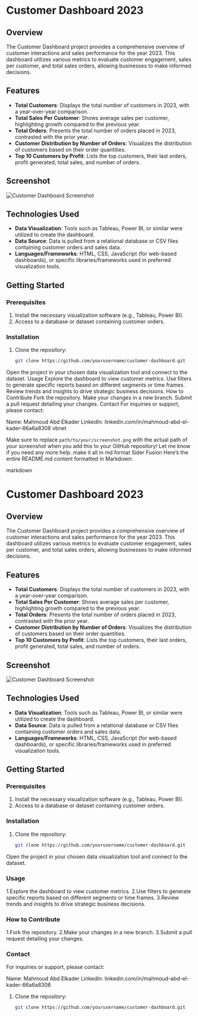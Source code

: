 # Customer Dashboard 2023  

## Overview  

The Customer Dashboard project provides a comprehensive overview of customer interactions and sales performance for the year 2023. This dashboard utilizes various metrics to evaluate customer engagement, sales per customer, and total sales orders, allowing businesses to make informed decisions.  

## Features  

- **Total Customers**: Displays the total number of customers in 2023, with a year-over-year comparison.  
- **Total Sales Per Customer**: Shows average sales per customer, highlighting growth compared to the previous year.  
- **Total Orders**: Presents the total number of orders placed in 2023, contrasted with the prior year.  
- **Customer Distribution by Number of Orders**: Visualizes the distribution of customers based on their order quantities.  
- **Top 10 Customers by Profit**: Lists the top customers, their last orders, profit generated, total sales, and number of orders.  

## Screenshot  

![Customer Dashboard Screenshot](path/to/your/screenshot.png)  

## Technologies Used  

- **Data Visualization**: Tools such as Tableau, Power BI, or similar were utilized to create the dashboard.  
- **Data Source**: Data is pulled from a relational database or CSV files containing customer orders and sales data.  
- **Languages/Frameworks**: HTML, CSS, JavaScript (for web-based dashboards), or specific libraries/frameworks used in preferred visualization tools.  

## Getting Started  

### Prerequisites  

1. Install the necessary visualization software (e.g., Tableau, Power BI).  
2. Access to a database or dataset containing customer orders.  

### Installation 
1. Clone the repository:  
   ```bash  
   git clone https://github.com/yourusername/customer-dashboard.git  
Open the project in your chosen data visualization tool and connect to the dataset.
Usage
Explore the dashboard to view customer metrics.
Use filters to generate specific reports based on different segments or time frames.
Review trends and insights to drive strategic business decisions.
How to Contribute
Fork the repository.
Make your changes in a new branch.
Submit a pull request detailing your changes.
Contact
For inquiries or support, please contact:

Name: Mahmoud Abd Elkader
LinkedIn: linkedin.com/in/mahmoud-abd-el-kader-66a6a8308
vbnet

Make sure to replace `path/to/your/screenshot.png` with the actual path of your screenshot when you add this to your GitHub repository! Let me know if you need any more help.
make it all in md format
Sider Fusion
Here’s the entire README.md content formatted in Markdown:

markdown
# Customer Dashboard 2023  

## Overview  

The Customer Dashboard project provides a comprehensive overview of customer interactions and sales performance for the year 2023. This dashboard utilizes various metrics to evaluate customer engagement, sales per customer, and total sales orders, allowing businesses to make informed decisions.  

## Features  

- **Total Customers**: Displays the total number of customers in 2023, with a year-over-year comparison.  
- **Total Sales Per Customer**: Shows average sales per customer, highlighting growth compared to the previous year.  
- **Total Orders**: Presents the total number of orders placed in 2023, contrasted with the prior year.  
- **Customer Distribution by Number of Orders**: Visualizes the distribution of customers based on their order quantities.  
- **Top 10 Customers by Profit**: Lists the top customers, their last orders, profit generated, total sales, and number of orders.  

## Screenshot  

![Customer Dashboard Screenshot](path/to/your/screenshot.png)  

## Technologies Used  

- **Data Visualization**: Tools such as Tableau, Power BI, or similar were utilized to create the dashboard.  
- **Data Source**: Data is pulled from a relational database or CSV files containing customer orders and sales data.  
- **Languages/Frameworks**: HTML, CSS, JavaScript (for web-based dashboards), or specific libraries/frameworks used in preferred visualization tools.  

## Getting Started  

### Prerequisites  

1. Install the necessary visualization software (e.g., Tableau, Power BI).  
2. Access to a database or dataset containing customer orders.  

### Installation  

1. Clone the repository:  
   ```bash  
   git clone https://github.com/yourusername/customer-dashboard.git  
Open the project in your chosen data visualization tool and connect to the dataset.
### Usage
   1.Explore the dashboard to view customer metrics.
   2.Use filters to generate specific reports based on different segments or time frames.
   3.Review trends and insights to drive strategic business decisions.
### How to Contribute
   1.Fork the repository.
   2.Make your changes in a new branch.
   3.Submit a pull request detailing your changes.
### Contact
For inquiries or support, please contact:

Name: Mahmoud Abd Elkader
LinkedIn: linkedin.com/in/mahmoud-abd-el-kader-66a6a8308

1. Clone the repository:  
   ```bash  
   git clone https://github.com/yourusername/customer-dashboard.git
